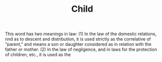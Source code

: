 ---
title: Child
letter: C
permalink: "/definitions/bld-child.html"
body: 'This word has two meanings in law: (1) In the law of the domestic relations,
  nnd as to descent and distribution, it is used strictly as the correlative of “parent,”
  and means a son or daughter considered as in relation with the father or mother.
  (2) In the law of negligence, and in laws for the protection of children, etc.,
  it is used as the'
published_at: '2018-07-07'
source: Black's Law Dictionary 2nd Ed (1910)
layout: post
---